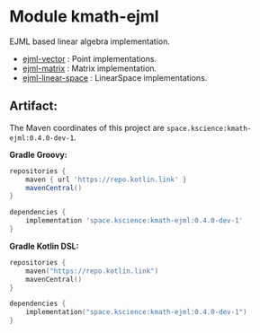 # Module kmath-ejml

EJML based linear algebra implementation.

 - [ejml-vector](src/main/kotlin/space/kscience/kmath/ejml/EjmlVector.kt) : Point implementations.
 - [ejml-matrix](src/main/kotlin/space/kscience/kmath/ejml/EjmlMatrix.kt) : Matrix implementation.
 - [ejml-linear-space](src/main/kotlin/space/kscience/kmath/ejml/EjmlLinearSpace.kt) : LinearSpace implementations.


## Artifact:

The Maven coordinates of this project are `space.kscience:kmath-ejml:0.4.0-dev-1`.

**Gradle Groovy:**
```groovy
repositories {
    maven { url 'https://repo.kotlin.link' }
    mavenCentral()
}

dependencies {
    implementation 'space.kscience:kmath-ejml:0.4.0-dev-1'
}
```
**Gradle Kotlin DSL:**
```kotlin
repositories {
    maven("https://repo.kotlin.link")
    mavenCentral()
}

dependencies {
    implementation("space.kscience:kmath-ejml:0.4.0-dev-1")
}
```
